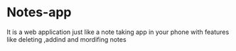 # Notes-app

It is a web application just like a note taking app in your phone with features like deleting ,addind and mordifing notes
